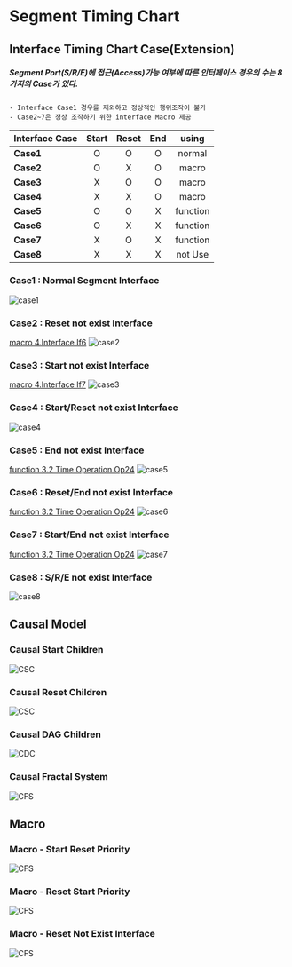 <!--
작성 후 문서 나눌것
-->

# Segment Timing Chart

## Interface Timing Chart Case(Extension)

##### Segment Port(S/R/E)에 접근(Access)가능 여부에 따른 인터페이스 경우의 수는 8가지의 Case가 있다.
    - Interface Case1 경우를 제외하고 정상적인 행위조작이 불가
    - Case2~7은 정상 조작하기 위한 interface Macro 제공

| Interface Case | Start | Reset| End | using|
|:--|:--:|:--:|:--:|:--:|
|**Case1**|O|O|O|normal|
|**Case2**|O|X|O|macro|
|**Case3**|X|O|O|macro|
|**Case4**|X|X|O|macro|
|**Case5**|O|O|X|function|
|**Case6**|O|X|X|function|
|**Case7**|X|O|X|function|
|**Case8**|X|X|X|not Use|

### Case1 : Normal Segment Interface

![case1](IMG/Case1.PNG)


### Case2 : Reset not exist Interface
[macro 4.Interface If6](../Language/ds-language-table.md#43-single-operation)
![case2](IMG/Case2.PNG)


### Case3 : Start not exist Interface
[macro 4.Interface If7](../Language/ds-language-table.md#43-single-operation)
![case3](IMG/Case3.PNG)

### Case4 : Start/Reset not exist Interface
![case4](IMG/Case4.PNG)


### Case5 : End not exist Interface
[function 3.2 Time Operation Op24](../Language/ds-language-table.md#32-time-operation)
![case5](IMG/Case5.PNG)

### Case6 : Reset/End not exist Interface
[function 3.2 Time Operation Op24](../Language/ds-language-table.md#32-time-operation)
![case6](IMG/Case6.PNG)
### Case7 : Start/End not exist Interface
[function 3.2 Time Operation Op24](../Language/ds-language-table.md#32-time-operation)
![case7](IMG/Case7.PNG)
### Case8 : S/R/E not exist Interface
![case8](IMG/Case8.PNG)

## Causal Model

### Causal Start Children
![CSC](IMG/CausalSChildren.PNG)
### Causal Reset Children
![CSC](IMG/CausalRChildren.PNG)

### Causal DAG Children

![CDC](IMG/CausalDAGChildren.PNG)

### Causal Fractal System

![CFS](IMG/CausalFractalSys.PNG)


## Macro

### Macro - Start Reset Priority
![CFS](IMG/MacroSR.PNG)
### Macro - Reset Start Priority
![CFS](IMG/MacroRS.PNG)
### Macro - Reset Not Exist Interface
![CFS](IMG/MacroRNE.PNG)
